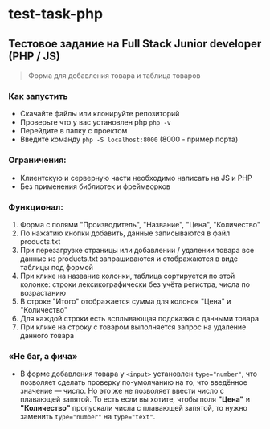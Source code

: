 # test-task-php

## Тестовое задание на Full Stack Junior developer (PHP / JS)
 
> Форма для добавления товара и таблица товаров

### Как запустить

- Скачайте файлы или клонируйте репозиторий
- Проверьте что у вас установлен php `php -v`
- Перейдите в папку с проектом
- Введите команду `php -S localhost:8000` (8000 - пример порта)

### Ограничения:
- Клиентскую и серверную части необходимо написать на JS и PHP
- Без применения библиотек и фреймворков

### Функционал:
1) Форма с полями "Производитель", "Название", "Цена", "Количество"
2) По нажатию кнопки добавить, данные записываются в файл products.txt
3) При перезагрузке страницы или добавлении / удалении товара все данные из products.txt запрашиваются и отображаются в виде таблицы под формой
4) При клике на название колонки, таблица сортируется по этой колонке: строки лексикографически без учёта регистра, числа по возрастанию
5) В строке "Итого" отображается сумма для колонок "Цена" и "Количество"
6) Для каждой строки есть всплывающая подсказка с данными товара
7) При клике на строку с товаром выполняется запрос на удаление данного товара

### «Не баг, а фича»
- В форме добавления товара у `<input>` установлен `type="number"`, что позволяет сделать проверку по-умолчанию на то, что введённое значение — число. Но это же не позволяет ввести число с плавающей запятой. То есть если вы хотите, чтобы поля **"Цена"** и **"Количество"** пропускали числа с плавающей запятой, то нужно заменить `type="number"` на `type="text"`.


